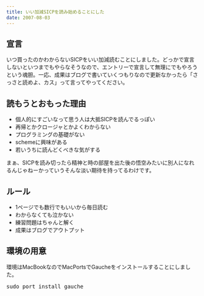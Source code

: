 ```yaml
---
title: いい加減SICPを読み始めることにした
date: 2007-08-03
---
```

<h2>宣言</h2>
いつ買ったのかわからないSICPをいい加減読むことにしました。どっかで宣言しないといつまでもやらなそうなので、エントリーで宣言して無理にでもやろうという魂胆。一応、成果はブログで書いていくつもりなので更新なかったら「さっさと読めよ、カス」って言ってやってください。

<h2>読もうとおもった理由</h2>
<ul>
	<li>個人的にすごいなって思う人は大抵SICPを読んでるっぽい</li>
	<li> 再帰とかクロージャとかよくわからない</li>
	<li>プログラミングの基礎がない</li>
	<li>schemeに興味がある</li>
	<li>若いうちに読んどくべきな気がする</li>
</ul>
まぁ、SICPを読み切ったら精神と時の部屋を出た後の悟空みたいに別人になれるんじゃねーかっていうそんな淡い期待を持ってるわけです。
<h2>ルール</h2>
<ul>
<li>1ページでも数行でもいいから毎日読む</li>
<li>わからなくても泣かない</li>
<li>練習問題はちゃんと解く</li>
<li>成果はブログでアウトプット</li>
</ul>
<h2>環境の用意</h2>
環境はMacBookなのでMacPortsでGaucheをインストールすることにしました。
<pre>
sudo port install gauche
</pre>
